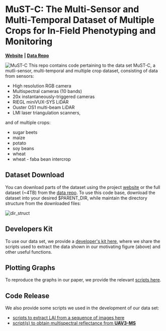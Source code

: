 # MuST-C: The Multi-Sensor and Multi-Temporal Dataset of Multiple Crops for In-Field Phenotyping and Monitoring


[**Website**](https://www.ipb.uni-bonn.de/data/MuST-C/) **|** [**Data Repo**](https://bonndata.uni-bonn.de/previewurl.xhtml?token=86b0cc03-24d8-4129-ac31-3ecbdadd60fd)

![MuST-C](assets/motivation2.png "MuST-C")
This repo contains code pertaining to the data set MuST-C, a mutli-sensor, multi-temporal and multiple crop dataset, consisting of data from sensors:   
* High resolution RGB camera
* Multispectral cameras (10 bands)
* 20x instantaneously-triggered cameras 
* RIEGL miniVUX-SYS LiDAR
* Ouster OS1 multi-beam LiDAR
* LMI laser triangulation scanners, 

and of multiple crops:
* sugar beets
* maize
* potato
* soy beans
* wheat
* wheat - faba bean intercrop

## Dataset Download
You can download parts of the dataset using the project [website](https://www.ipb.uni-bonn.de/data/MUST-C/)
or the full dataset (~4TB) from the [data repo](https://bonndata.uni-bonn.de/previewurl.xhtml?token=86b0cc03-24d8-4129-ac31-3ecbdadd60fd).
To use this code base, download the dataset into your desired $PARENT_DIR, while maintain the directory structure from the downloaded files:

![dir_struct](assets/folder_structure.png)


## Developers Kit
To use our data set, we provide a [developer's kit here](dev_kit),
where we share the scripts used to extract the data shown in our motivating figure (above) and other useful functions.

## Plotting Graphs
To reproduce the graphs in our paper, we provide the relevant [scripts here](plot_graphs_from_paper).

## Code Release
We also provide some scripts we used in the development of our data set:
* [scripts to extract LAI from a sequence of images here](md_Destructive_LAI)
* [script(s) to obtain multispectral reflectance from **UAV3-MS**](UAV-MS)



